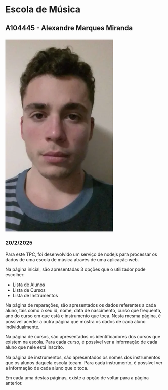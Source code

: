 # Escola de Música
## A104445 - Alexandre Marques Miranda
### ![](../imagens/fotoRelatorio.webp)
### 20/2/2025

Para este TPC, foi desenvolvido um serviço de nodejs para processar os dados de uma escola de música através de uma aplicação web. 

Na página inicial, são apresentadas 3 opções que o utilizador pode escolher:
- Lista de Alunos
- Lista de Cursos 
- Lista de Instrumentos

Na página de reparações, são apresentados os dados referentes a cada aluno, tais como o seu id, nome, data de nascimento, curso que frequenta, ano do curso em que está e instrumento que toca. Nesta mesma página, é possível aceder a outra página que mostra os dados de cada aluno individualmente.

Na página de cursos, são apresentados os identificadores dos cursos que existem na escola. Para cada curso, é possível ver a informação de cada aluno que nele está inscrito.

Na página de instrumentos, são apresentados os nomes dos instrumentos que os alunos daquela escola tocam. Para cada instrumento, é possível ver a informação de cada aluno que o toca.

Em cada uma destas páginas, existe a opção de voltar para a página anterior.